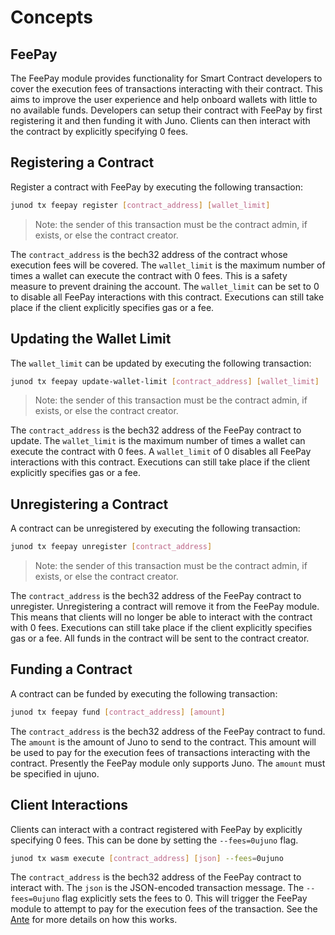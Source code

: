 <!--
order: 1
-->

# Concepts

## FeePay

The FeePay module provides functionality for Smart Contract developers to cover the execution fees of transactions interacting with their contract. This aims to improve the user experience and help onboard wallets with little to no available funds. Developers can setup their contract with FeePay by first registering it and then funding it with Juno. Clients can then interact with the contract by explicitly specifying 0 fees.

## Registering a Contract

Register a contract with FeePay by executing the following transaction:

```bash
junod tx feepay register [contract_address] [wallet_limit]
```

> Note: the sender of this transaction must be the contract admin, if exists, or else the contract creator.

The `contract_address` is the bech32 address of the contract whose execution fees will be covered. The `wallet_limit` is the maximum number of times a wallet can execute the contract with 0 fees. This is a safety measure to prevent draining the account. The `wallet_limit` can be set to 0 to disable all FeePay interactions with this contract. Executions can still take place if the client explicitly specifies gas or a fee.

## Updating the Wallet Limit

The `wallet_limit` can be updated by executing the following transaction:

```bash
junod tx feepay update-wallet-limit [contract_address] [wallet_limit]
```

> Note: the sender of this transaction must be the contract admin, if exists, or else the contract creator.

The `contract_address` is the bech32 address of the FeePay contract to update. The `wallet_limit` is the maximum number of times a wallet can execute the contract with 0 fees. A `wallet_limit` of 0 disables all FeePay interactions with this contract. Executions can still take place if the client explicitly specifies gas or a fee.

## Unregistering a Contract

A contract can be unregistered by executing the following transaction:

```bash
junod tx feepay unregister [contract_address]
```

> Note: the sender of this transaction must be the contract admin, if exists, or else the contract creator.

The `contract_address` is the bech32 address of the FeePay contract to unregister. Unregistering a contract will remove it from the FeePay module. This means that clients will no longer be able to interact with the contract with 0 fees. Executions can still take place if the client explicitly specifies gas or a fee. All funds in the contract will be sent to the contract creator.

## Funding a Contract

A contract can be funded by executing the following transaction:

```bash
junod tx feepay fund [contract_address] [amount]
```

The `contract_address` is the bech32 address of the FeePay contract to fund. The `amount` is the amount of Juno to send to the contract. This amount will be used to pay for the execution fees of transactions interacting with the contract. Presently the FeePay module only supports Juno. The `amount` must be specified in ujuno.

## Client Interactions

Clients can interact with a contract registered with FeePay by explicitly specifying 0 fees. This can be done by setting the `--fees=0ujuno` flag.

```bash
junod tx wasm execute [contract_address] [json] --fees=0ujuno
```

The `contract_address` is the bech32 address of the FeePay contract to interact with. The `json` is the JSON-encoded transaction message. The `--fees=0ujuno` flag explicitly sets the fees to 0. This will trigger the FeePay module to attempt to pay for the execution fees of the transaction. See the [Ante](03_ante.md) for more details on how this works.
